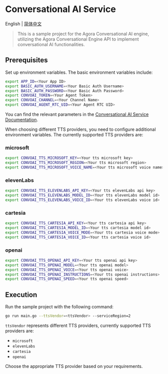 # Conversational AI Service

English | [简体中文](./README_ZH.md)

> This is a sample project for the Agora Conversational AI engine, utilizing the Agora Conversational Engine API to implement conversational AI functionalities.

## Prerequisites

Set up environment variables. The basic environment variables include:

```bash
export APP_ID=<Your App ID>
export BASIC_AUTH_USERNAME=<Your Basic Auth Username>
export BASIC_AUTH_PASSWORD=<Your Basic Auth Password>
export CONVOAI_TOKEN=<Your Agent Token>
export CONVOAI_CHANNEL=<Your Channel Name>
export CONVOAI_AGENT_RTC_UID=<Your Agent RTC UID>
```

You can find the relevant parameters in the [Conversational AI Service Documentation](../../services/convoai/README.md).

When choosing different TTS providers, you need to configure additional environment variables. The currently supported TTS providers are:

### microsoft

```bash
export CONVOAI_TTS_MICROSOFT_KEY=<Your tts microsoft key>
export CONVOAI_TTS_MICROSOFT_REGION=<Your tts microsoft region>
export CONVOAI_TTS_MICROSOFT_VOICE_NAME=<Your tts microsoft voice name>
```

### elevenLabs

```bash
export CONVOAI_TTS_ELEVENLABS_API_KEY=<Your tts elevenLabs api key>
export CONVOAI_TTS_ELEVENLABS_MODEL_ID=<Your tts elevenLabs model id>
export CONVOAI_TTS_ELEVENLABS_VOICE_ID=<Your tts elevenLabs voice id>
```

### cartesia

```bash
export CONVOAI_TTS_CARTESIA_API_KEY=<Your tts cartesia api key>
export CONVOAI_TTS_CARTESIA_MODEL_ID=<Your tts cartesia model id>
export CONVOAI_TTS_CARTESIA_VOICE_MODE=<Your tts cartesia voice mode>
export CONVOAI_TTS_CARTESIA_VOICE_ID=<Your tts cartesia voice id>
```

### openai

```bash
export CONVOAI_TTS_OPENAI_API_KEY=<Your tts openai api key>
export CONVOAI_TTS_OPENAI_MODEL=<Your tts openai model>
export CONVOAI_TTS_OPENAI_VOICE=<Your tts openai voice>
export CONVOAI_TTS_OPENAI_INSTRUCTIONS=<Your tts openai instructions>
export CONVOAI_TTS_OPENAI_SPEED=<Your tts openai speed>
```

## Execution

Run the sample project with the following command:

```bash
go run main.go --ttsVendor=<ttsVendor> --serviceRegion=2
```

`ttsVendor` represents different TTS providers, currently supported TTS providers are:

-   `microsoft`
-   `elevenLabs`
-   `cartesia`
-   `openai`

Choose the appropriate TTS provider based on your requirements.
